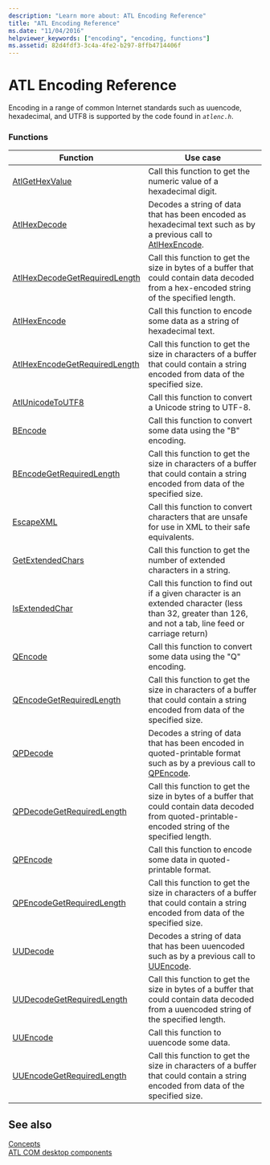 ```yaml
---
description: "Learn more about: ATL Encoding Reference"
title: "ATL Encoding Reference"
ms.date: "11/04/2016"
helpviewer_keywords: ["encoding", "encoding, functions"]
ms.assetid: 82d4fdf3-3c4a-4fe2-b297-8ffb4714406f
---
```

# ATL Encoding Reference

Encoding in a range of common Internet standards such as uuencode, hexadecimal, and UTF8 is supported by the code found in *`atlenc.h`*.

### Functions

| Function | Use case |
|--|--|
| [AtlGetHexValue](reference/atl-text-encoding-functions.md#atlgethexvalue) | Call this function to get the numeric value of a hexadecimal digit. |
| [AtlHexDecode](reference/atl-text-encoding-functions.md#atlhexdecode) | Decodes a string of data that has been encoded as hexadecimal text such as by a previous call to [AtlHexEncode](reference/atl-text-encoding-functions.md#atlhexencode). |
| [AtlHexDecodeGetRequiredLength](reference/atl-text-encoding-functions.md#atlhexdecodegetrequiredlength) | Call this function to get the size in bytes of a buffer that could contain data decoded from a hex-encoded string of the specified length. |
| [AtlHexEncode](reference/atl-text-encoding-functions.md#atlhexencode) | Call this function to encode some data as a string of hexadecimal text. |
| [AtlHexEncodeGetRequiredLength](reference/atl-text-encoding-functions.md#atlhexencodegetrequiredlength) | Call this function to get the size in characters of a buffer that could contain a string encoded from data of the specified size. |
| [AtlUnicodeToUTF8](reference/atl-text-encoding-functions.md#atlunicodetoutf8) | Call this function to convert a Unicode string to UTF-8. |
| [BEncode](reference/atl-text-encoding-functions.md#bencode) | Call this function to convert some data using the "B" encoding. |
| [BEncodeGetRequiredLength](reference/atl-text-encoding-functions.md#bencodegetrequiredlength) | Call this function to get the size in characters of a buffer that could contain a string encoded from data of the specified size. |
| [EscapeXML](reference/atl-text-encoding-functions.md#escapexml) | Call this function to convert characters that are unsafe for use in XML to their safe equivalents. |
| [GetExtendedChars](reference/atl-text-encoding-functions.md#getextendedchars) | Call this function to get the number of extended characters in a string. |
| [IsExtendedChar](reference/atl-text-encoding-functions.md#isextendedchar) | Call this function to find out if a given character is an extended character (less than 32, greater than 126, and not a tab, line feed or carriage return) |
| [QEncode](reference/atl-text-encoding-functions.md#qencode) | Call this function to convert some data using the "Q" encoding. |
| [QEncodeGetRequiredLength](reference/atl-text-encoding-functions.md#qencodegetrequiredlength) | Call this function to get the size in characters of a buffer that could contain a string encoded from data of the specified size. |
| [QPDecode](reference/atl-text-encoding-functions.md#qpdecode) | Decodes a string of data that has been encoded in quoted-printable format such as by a previous call to [QPEncode](reference/atl-text-encoding-functions.md#qpencode). |
| [QPDecodeGetRequiredLength](reference/atl-text-encoding-functions.md#qpdecodegetrequiredlength) | Call this function to get the size in bytes of a buffer that could contain data decoded from quoted-printable-encoded string of the specified length. |
| [QPEncode](reference/atl-text-encoding-functions.md#qpencode) | Call this function to encode some data in quoted-printable format. |
| [QPEncodeGetRequiredLength](reference/atl-text-encoding-functions.md#qpencodegetrequiredlength) | Call this function to get the size in characters of a buffer that could contain a string encoded from data of the specified size. |
| [UUDecode](reference/atl-text-encoding-functions.md#uudecode) | Decodes a string of data that has been uuencoded such as by a previous call to [UUEncode](reference/atl-text-encoding-functions.md#uuencode). |
| [UUDecodeGetRequiredLength](reference/atl-text-encoding-functions.md#uudecodegetrequiredlength) | Call this function to get the size in bytes of a buffer that could contain data decoded from a uuencoded string of the specified length. |
| [UUEncode](reference/atl-text-encoding-functions.md#uuencode) | Call this function to uuencode some data. |
| [UUEncodeGetRequiredLength](reference/atl-text-encoding-functions.md#uuencodegetrequiredlength) | Call this function to get the size in characters of a buffer that could contain a string encoded from data of the specified size. |

## See also

[Concepts](../atl/active-template-library-atl-concepts.md)<br/>
[ATL COM desktop components](../atl/atl-com-desktop-components.md)
